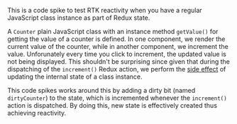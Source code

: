 This is a code spike to test RTK reactivity when you have a regular JavaScript class instance as part of Redux state.

A `Counter` plain JavaScript class with an instance method `getValue()` for getting the value of a counter is defined.
In one component, we render the current value of the counter, while in another component, we increment the value.
Unforunately every time you click to increment, the updated value is not being displayed.
This shouldn't be surprising since given that during the dispatching of the `increment()` Redux action, we perform the [side effect](https://redux.js.org/usage/side-effects-approaches#redux-and-side-effects)
of updating the internal state of a class instance. 

This code spikes works around this by adding a dirty bit (named `dirtyCounter`) to the state, which is incremented
whenever the `increment()` action is dispatched. By doing this, new state is effectively created thus achieving reactivity.
